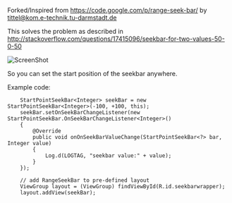 Forked/Inspired from https://code.google.com/p/range-seek-bar/ by tittel@kom.e-technik.tu-darmstadt.de


This solves the problem as described in http://stackoverflow.com/questions/17415096/seekbar-for-two-values-50-0-50

![ScreenShot](http://imgur.com/N4TOD31.png)



So you can set the start position of the seekbar anywhere.

Example code:

        StartPointSeekBar<Integer> seekBar = new StartPointSeekBar<Integer>(-100, +100, this);
        seekBar.setOnSeekBarChangeListener(new StartPointSeekBar.OnSeekBarChangeListener<Integer>()
        {
            @Override
            public void onOnSeekBarValueChange(StartPointSeekBar<?> bar, Integer value)
            {
                Log.d(LOGTAG, "seekbar value:" + value);
            }
        });

        // add RangeSeekBar to pre-defined layout
        ViewGroup layout = (ViewGroup) findViewById(R.id.seekbarwrapper);
        layout.addView(seekBar);




